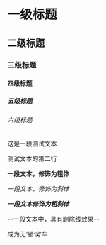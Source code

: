 # 一级标题
## 二级标题
### 三级标题
#### 四级标题
##### 五级标题
###### 六级标题

这是一段测试文本<br>

测试文本的第二行

**一段文本，修饰为粗体**

*一段文本，修饰为斜体*

***一段文本修饰为粗斜体***

--一段文本中，具有删除线效果--

成为无‘错误’车

